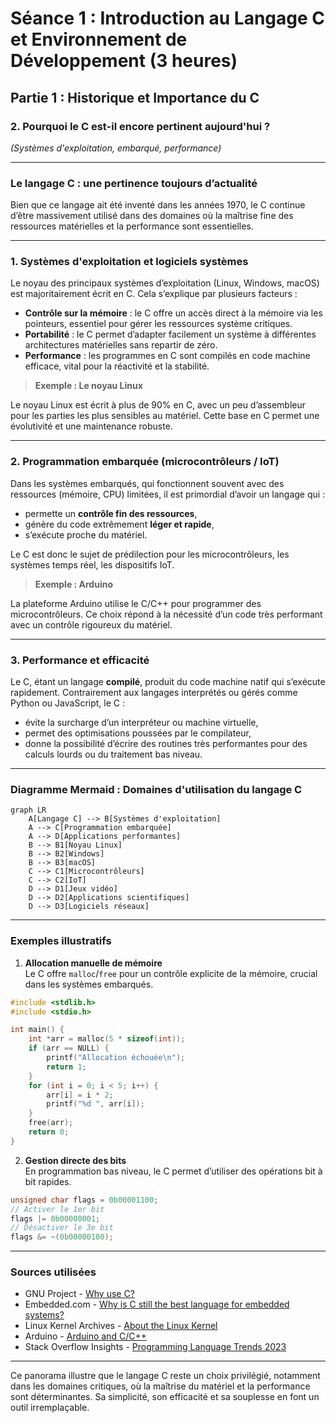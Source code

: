 # Séance 1 : Introduction au Langage C et Environnement de Développement (3 heures)

## Partie 1 : Historique et Importance du C

### 2. Pourquoi le C est-il encore pertinent aujourd'hui ?  
*(Systèmes d'exploitation, embarqué, performance)*

---

### Le langage C : une pertinence toujours d’actualité

Bien que ce langage ait été inventé dans les années 1970, le C continue d’être massivement utilisé dans des domaines où la maîtrise fine des ressources matérielles et la performance sont essentielles.

---

### 1. Systèmes d'exploitation et logiciels systèmes

Le noyau des principaux systèmes d’exploitation (Linux, Windows, macOS) est majoritairement écrit en C. Cela s’explique par plusieurs facteurs :

- **Contrôle sur la mémoire** : le C offre un accès direct à la mémoire via les pointeurs, essentiel pour gérer les ressources système critiques.
- **Portabilité** : le C permet d’adapter facilement un système à différentes architectures matérielles sans repartir de zéro.
- **Performance** : les programmes en C sont compilés en code machine efficace, vital pour la réactivité et la stabilité.

> **Exemple : Le noyau Linux**

Le noyau Linux est écrit à plus de 90% en C, avec un peu d’assembleur pour les parties les plus sensibles au matériel. Cette base en C permet une évolutivité et une maintenance robuste.

---

### 2. Programmation embarquée (microcontrôleurs / IoT)

Dans les systèmes embarqués, qui fonctionnent souvent avec des ressources (mémoire, CPU) limitées, il est primordial d’avoir un langage qui :

- permette un **contrôle fin des ressources**,
- génère du code extrêmement **léger et rapide**,
- s’exécute proche du matériel.

Le C est donc le sujet de prédilection pour les microcontrôleurs, les systèmes temps réel, les dispositifs IoT.

> **Exemple : Arduino**

La plateforme Arduino utilise le C/C++ pour programmer des microcontrôleurs. Ce choix répond à la nécessité d’un code très performant avec un contrôle rigoureux du matériel.

---

### 3. Performance et efficacité

Le C, étant un langage **compilé**, produit du code machine natif qui s’exécute rapidement. Contrairement aux langages interprétés ou gérés comme Python ou JavaScript, le C :

- évite la surcharge d’un interpréteur ou machine virtuelle,
- permet des optimisations poussées par le compilateur,
- donne la possibilité d’écrire des routines très performantes pour des calculs lourds ou du traitement bas niveau.

---

### Diagramme Mermaid : Domaines d'utilisation du langage C

```mermaid
graph LR
    A[Langage C] --> B[Systèmes d'exploitation]
    A --> C[Programmation embarquée]
    A --> D[Applications performantes]
    B --> B1[Noyau Linux]
    B --> B2[Windows]
    B --> B3[macOS]
    C --> C1[Microcontrôleurs]
    C --> C2[IoT]
    D --> D1[Jeux vidéo]
    D --> D2[Applications scientifiques]
    D --> D3[Logiciels réseaux]

```

---

### Exemples illustratifs

1. **Allocation manuelle de mémoire**  
Le C offre `malloc`/`free` pour un contrôle explicite de la mémoire, crucial dans les systèmes embarqués.

```c
#include <stdlib.h>
#include <stdio.h>

int main() {
    int *arr = malloc(5 * sizeof(int));
    if (arr == NULL) {
        printf("Allocation échouée\n");
        return 1;
    }
    for (int i = 0; i < 5; i++) {
        arr[i] = i * 2;
        printf("%d ", arr[i]);
    }
    free(arr);
    return 0;
}
```

2. **Gestion directe des bits**  
En programmation bas niveau, le C permet d’utiliser des opérations bit à bit rapides.

```c
unsigned char flags = 0b00001100;
// Activer le 1er bit
flags |= 0b00000001;
// Désactiver le 3e bit
flags &= ~(0b00000100);
```

---

### Sources utilisées

- GNU Project - [Why use C?](https://www.gnu.org/software/libc/manual/html_node/Why-Use-C.html)  
- Embedded.com - [Why is C still the best language for embedded systems?](https://www.embedded.com/why-is-c-still-the-best-language-for-embedded-systems/)  
- Linux Kernel Archives - [About the Linux Kernel](https://www.kernel.org/doc/html/latest/process/about.html)  
- Arduino - [Arduino and C/C++](https://www.arduino.cc/en/Reference/HomePage)  
- Stack Overflow Insights - [Programming Language Trends 2023](https://insights.stackoverflow.com/survey/2023#technology-most-popular-technologies)

---

Ce panorama illustre que le langage C reste un choix privilégié, notamment dans les domaines critiques, où la maîtrise du matériel et la performance sont déterminantes. Sa simplicité, son efficacité et sa souplesse en font un outil irremplaçable.